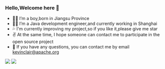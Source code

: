 ### Hello,Welcome here 👋

- 🙍‍♂️ I’m a boy,born in Jiangsu Province
- 👨‍💼 I’m a Java development engineer,and currently working in Shanghai
- 💦 I'm currently improving my project,so if you like it,please give me star
- ✌ At the same time, I hope someone can contact me to participate in the open source project
- 💬 If you have any questions, you can contact me by email kevinclair@apache.org

![](https://github-readme-stats.vercel.app/api?username=KevinClair)
![](https://github-readme-stats.vercel.app/api/top-langs/?username=KevinClair&layout=compact)
